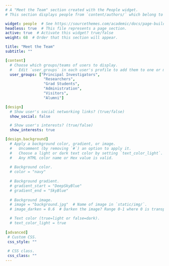 ```yaml
---
# A "Meet the Team" section created with the People widget.
# This section displays people from `content/authors/` which belong to the `user_groups` below.

widget: people  # See https://sourcethemes.com/academic/docs/page-builder/
headless: true  # This file represents a page section.
active: true  # Activate this widget? true/false
weight: 68  # Order that this section will appear.

title: "Meet the Team"
subtitle: ""

[content]
  # Choose which groups/teams of users to display.
  #   Edit `user_groups` in each user's profile to add them to one or more of these groups.
  user_groups: ["Principal Investigators",
                 "Researchers",
                 "Grad Students",
                 "Administration",
                 "Visitors",
                 "Alumni"]

[design]
  # Show user's social networking links? (true/false)
  show_social: false

  # Show user's interests? (true/false)
  show_interests: true

[design.background]
  # Apply a background color, gradient, or image.
  #   Uncomment (by removing `#`) an option to apply it.
  #   Choose a light or dark text color by setting `text_color_light`.
  #   Any HTML color name or Hex value is valid.
  
  # Background color.
  # color = "navy"
  
  # Background gradient.
  # gradient_start = "DeepSkyBlue"
  # gradient_end = "SkyBlue"
  
  # Background image.
  # image = "background.jpg"  # Name of image in `static/img/`.
  # image_darken = 0.6  # Darken the image? Range 0-1 where 0 is transparent and 1 is opaque.

  # Text color (true=light or false=dark).
  # text_color_light = true  
  
[advanced]
 # Custom CSS. 
 css_style: ""
 
 # CSS class.
 css_class: ""
---
```

